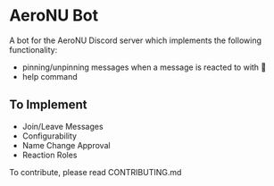 # AeroNU Bot

A bot for the AeroNU Discord server which implements the following functionality:
- pinning/unpinning messages when a message is reacted to with 📌
- help command

## To Implement
- Join/Leave Messages
- Configurability
- Name Change Approval
- Reaction Roles

To contribute, please read CONTRIBUTING.md